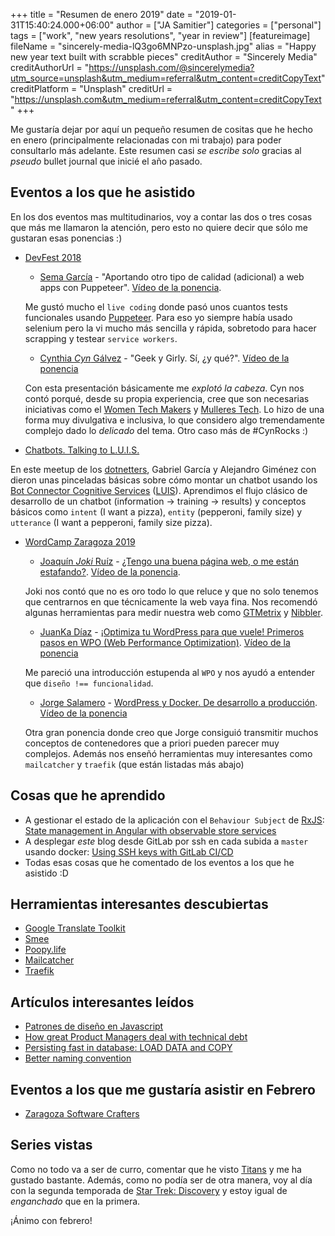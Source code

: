 +++
title = "Resumen de enero 2019"
date = "2019-01-31T15:40:24.000+06:00"
author = ["JA Samitier"]
categories = ["personal"]
tags = ["work", "new years resolutions", "year in review"]
[featureimage]
    fileName = "sincerely-media-lQ3go6MNPzo-unsplash.jpg"
    alias = "Happy new year text built with scrabble pieces"
    creditAuthor = "Sincerely Media"
    creditAuthorUrl = "https://unsplash.com/@sincerelymedia?utm_source=unsplash&utm_medium=referral&utm_content=creditCopyText"
    creditPlatform = "Unsplash"
    creditUrl = "https://unsplash.com&utm_medium=referral&utm_content=creditCopyText"
+++

Me gustaría dejar por aquí un pequeño resumen de cositas que he hecho en enero (principalmente relacionadas con mi trabajo) para poder consultarlo más adelante. Este resumen casi _se escribe solo_ gracias al _pseudo_ bullet journal que inicié el año pasado.

## Eventos a los que he asistido

En los dos eventos mas multitudinarios, voy a contar las dos o tres cosas que más me llamaron la atención, pero esto no quiere decir que sólo me gustaran esas ponencias :)

- [DevFest 2018](https://www.meetup.com/es-ES/gdgZaragoza/events/252863072/)

  - [Sema García](https://twitter.com/semagarcia) - "Aportando otro tipo de calidad (adicional) a web apps con Puppeteer". [Vídeo de la ponencia](https://www.youtube.com/watch?v=YRGdTmpvLgc).

  Me gustó mucho el `live coding` donde pasó unos cuantos tests funcionales usando [Puppeteer](https://github.com/GoogleChrome/puppeteer). Para eso yo siempre había usado selenium pero la vi mucho más sencilla y rápida, sobretodo para hacer scrapping y testear `service workers`.

  - [Cynthia _Cyn_ Gálvez](https://twitter.com/icynthia) - "Geek y Girly. Sí, ¿y qué?". [Vídeo de la ponencia](https://www.youtube.com/watch?v=zKEQsZdt7eA)

  Con esta presentación básicamente me _explotó la cabeza_. Cyn nos contó porqué, desde su propia experiencia, cree que son necesarias iniciativas como el [Women Tech Makers](https://twitter.com/WTMZaragoza) y [Mulleres Tech](https://twitter.com/MulleresTech). Lo hizo de una forma muy divulgativa e inclusiva, lo que considero algo tremendamente complejo dado lo _delicado_ del tema. Otro caso más de #CynRocks :)

- [Chatbots. Talking to L.U.I.S.](https://www.meetup.com/es-ES/dotnetters/events/257558101/)

En este meetup de los [dotnetters](https://twitter.com/dotnetters), Gabriel García y Alejandro Giménez con dieron unas pinceladas básicas sobre cómo montar un chatbot usando los [Bot Connector Cognitive Services](https://github.com/Microsoft/BotBuilder-CognitiveServices) ([LUIS](https://luis.ai/home)). Aprendimos el flujo clásico de desarrollo de un chatbot (information -> training -> results) y conceptos básicos como `intent` (I want a pizza), `entity` (pepperoni, family size) y `utterance` (I want a pepperoni, family size pizza).

- [WordCamp Zaragoza 2019](https://2019.zaragoza.wordcamp.org)

  - [Joaquín _Joki_ Ruíz](https://jokiruiz.com) - [¿Tengo una buena página web, o me están estafando?](https://2019.zaragoza.wordcamp.org/session/tengo-una-buena-pagina-web-o-me-estan-estafando/"). [Vídeo de la ponencia](https://videopress.com/v/P1SKb3tq).

  Joki nos contó que no es oro todo lo que reluce y que no solo tenemos que centrarnos en que técnicamente la web vaya fina. Nos recomendó algunas herramientas para medir nuestra web como [GTMetrix](https://gtmetrix.com) y [Nibbler](http://nibbler.silktide.com).

  - [JuanKa Díaz](https://twitter.com/jdevelopia) - [¡Optimiza tu WordPress para que vuele! Primeros pasos en WPO (Web Performance Optimization)](https://2019.zaragoza.wordcamp.org/session/optimiza-tu-wordpress-para-que-vuele-primeros-pasos-en-wpo-web-performance-optimization/). [Vídeo de la ponencia](https://videopress.com/v/p0tPjJCg)

  Me pareció una introducción estupenda al `WPO` y nos ayudó a entender que `diseño !== funcionalidad`.

  - [Jorge Salamero](https://twitter.com/bencerillo) - [WordPress y Docker. De desarrollo a producción](https://2019.zaragoza.wordcamp.org/session/wordpress-y-docker-de-desarrollo-a-produccion/). [Vídeo de la ponencia](https://videopress.com/v/ovEqImeJ)

  Otra gran ponencia donde creo que Jorge consiguió transmitir muchos conceptos de contenedores que a priori pueden parecer muy complejos. Además nos enseñó herramientas muy interesantes como `mailcatcher` y `traefik` (que están listadas más abajo)

## Cosas que he aprendido

- A gestionar el estado de la aplicación con el `Behaviour Subject` de [RxJS](https://github.com/reactivex/rxjs): [State management in Angular with observable store services](https://jurebajt.com/state-management-in-angular-with-observable-store-services/)
- A desplegar _este_ blog desde GitLab por ssh en cada subida a `master` usando docker: [Using SSH keys with GitLab CI/CD](https://docs.gitlab.com/ee/ci/ssh_keys/README.html#doc-nav)
- Todas esas cosas que he comentado de los eventos a los que he asistido :D

## Herramientas interesantes descubiertas

- [Google Translate Toolkit](https://translate.google.com/toolkit/)
- [Smee](https://smee.io)
- [Poopy.life](http://poopy.life)
- [Mailcatcher](https://mailcatcher.me)
- [Traefik](https://traefik.io)

## Artículos interesantes leídos

- [Patrones de diseño en Javascript](https://medium.com/@jmz12/patrones-de-diseño-en-js-43beab8f5756)
- [How great Product Managers deal with technical debt](https://productcoalition.com/how-great-product-managers-deal-with-technical-debt-453edec3d473)
- [Persisting fast in database: LOAD DATA and COPY](https://medium.com/@jerolba/persisting-fast-in-database-load-data-and-copy-caf645a62909)
- [Better naming convention](https://blog.nikolaposa.in.rs/2019/01/06/better-naming-convention/)

## Eventos a los que me gustaría asistir en Febrero

- [Zaragoza Software Crafters](https://gist.github.com/hbiarge/3a227f8a0ff7cbdeafeb81e4eda987c5)

## Series vistas

Como no todo va a ser de curro, comentar que he visto [Titans](https://www.imdb.com/title/tt1043813/) y me ha gustado bastante. Además, como no podía ser de otra manera, voy al día con la segunda temporada de [Star Trek: Discovery](https://www.imdb.com/title/tt5171438/) y estoy igual de _enganchado_ que en la primera.

¡Ánimo con febrero!
